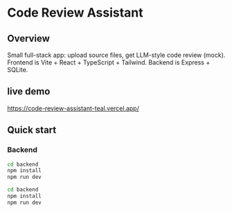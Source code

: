 # Code Review Assistant

## Overview

Small full-stack app: upload source files, get LLM-style code review (mock). Frontend is Vite + React + TypeScript + Tailwind. Backend is Express + SQLite.

## live demo

https://code-review-assistant-teal.vercel.app/

## Quick start

### Backend

```bash
cd backend
npm install
npm run dev
```


```bash
cd backend
npm install
npm run dev
```



